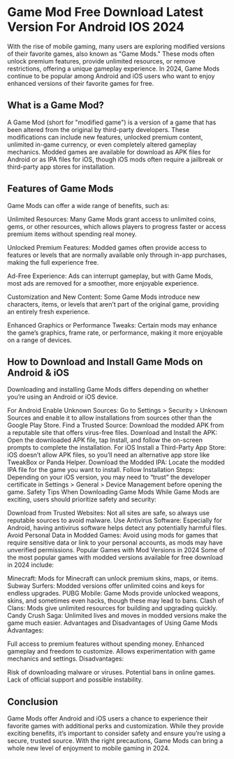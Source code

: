 # Game Mod Free Download Latest Version For Android IOS 2024
With the rise of mobile gaming, many users are exploring modified versions of their favorite games, also known as "Game Mods." These mods often unlock premium features, provide unlimited resources, or remove restrictions, offering a unique gameplay experience. In 2024, Game Mods continue to be popular among Android and iOS users who want to enjoy enhanced versions of their favorite games for free.

## What is a Game Mod?
A Game Mod (short for "modified game") is a version of a game that has been altered from the original by third-party developers. These modifications can include new features, unlocked premium content, unlimited in-game currency, or even completely altered gameplay mechanics. Modded games are available for download as APK files for Android or as IPA files for iOS, though iOS mods often require a jailbreak or third-party app stores for installation.

## Features of Game Mods
Game Mods can offer a wide range of benefits, such as:

Unlimited Resources: Many Game Mods grant access to unlimited coins, gems, or other resources, which allows players to progress faster or access premium items without spending real money.

Unlocked Premium Features: Modded games often provide access to features or levels that are normally available only through in-app purchases, making the full experience free.

Ad-Free Experience: Ads can interrupt gameplay, but with Game Mods, most ads are removed for a smoother, more enjoyable experience.

Customization and New Content: Some Game Mods introduce new characters, items, or levels that aren’t part of the original game, providing an entirely fresh experience.

Enhanced Graphics or Performance Tweaks: Certain mods may enhance the game’s graphics, frame rate, or performance, making it more enjoyable on a range of devices.

## How to Download and Install Game Mods on Android & iOS
Downloading and installing Game Mods differs depending on whether you’re using an Android or iOS device.

For Android
Enable Unknown Sources: Go to Settings > Security > Unknown Sources and enable it to allow installations from sources other than the Google Play Store.
Find a Trusted Source: Download the modded APK from a reputable site that offers virus-free files.
Download and Install the APK: Open the downloaded APK file, tap Install, and follow the on-screen prompts to complete the installation.
For iOS
Install a Third-Party App Store: iOS doesn’t allow APK files, so you’ll need an alternative app store like TweakBox or Panda Helper.
Download the Modded IPA: Locate the modded IPA file for the game you want to install.
Follow Installation Steps: Depending on your iOS version, you may need to “trust” the developer certificate in Settings > General > Device Management before opening the game.
Safety Tips When Downloading Game Mods
While Game Mods are exciting, users should prioritize safety and security:

Download from Trusted Websites: Not all sites are safe, so always use reputable sources to avoid malware.
Use Antivirus Software: Especially for Android, having antivirus software helps detect any potentially harmful files.
Avoid Personal Data in Modded Games: Avoid using mods for games that require sensitive data or link to your personal accounts, as mods may have unverified permissions.
Popular Games with Mod Versions in 2024
Some of the most popular games with modded versions available for free download in 2024 include:

Minecraft: Mods for Minecraft can unlock premium skins, maps, or items.
Subway Surfers: Modded versions offer unlimited coins and keys for endless upgrades.
PUBG Mobile: Game Mods provide unlocked weapons, skins, and sometimes even hacks, though these may lead to bans.
Clash of Clans: Mods give unlimited resources for building and upgrading quickly.
Candy Crush Saga: Unlimited lives and moves in modded versions make the game much easier.
Advantages and Disadvantages of Using Game Mods
Advantages:

Full access to premium features without spending money.
Enhanced gameplay and freedom to customize.
Allows experimentation with game mechanics and settings.
Disadvantages:

Risk of downloading malware or viruses.
Potential bans in online games.
Lack of official support and possible instability.
## Conclusion
Game Mods offer Android and iOS users a chance to experience their favorite games with additional perks and customization. While they provide exciting benefits, it’s important to consider safety and ensure you’re using a secure, trusted source. With the right precautions, Game Mods can bring a whole new level of enjoyment to mobile gaming in 2024.
